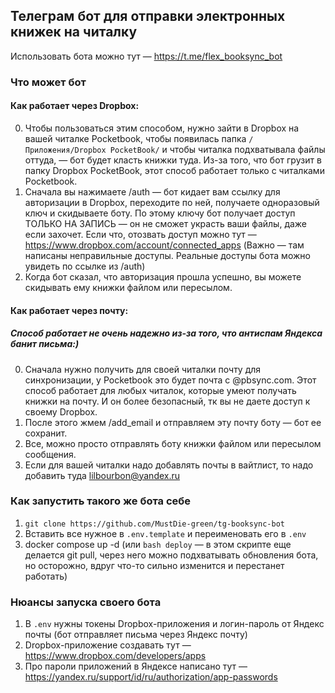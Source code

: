 ## Телеграм бот для отправки электронных книжек на читалку

Использовать бота можно тут — https://t.me/flex_booksync_bot

### Что может бот
#### Как работает через Dropbox:
0. Чтобы пользоваться этим способом, нужно зайти в Dropbox на вашей читалке Pocketbook, чтобы появилась папка `/Приложения/Dropbox PocketBook/` и чтобы читалка подхватывала файлы оттуда, — бот будет класть книжки туда.
Из-за того, что бот грузит в папку Dropbox PocketBook, этот способ работает только с читалками Pocketbook.
1. Сначала вы нажимаете /auth — бот кидает вам ссылку для авторизации в Dropbox, переходите по ней, получаете одноразовый ключ и скидываете боту.
По этому ключу бот получает доступ ТОЛЬКО НА ЗАПИСЬ — он не сможет украсть ваши файлы, даже если захочет.
Если что, отозвать доступ можно тут — https://www.dropbox.com/account/connected_apps 
(Важно — там написаны неправильные доступы. Реальные доступы бота можно увидеть по ссылке из /auth)
2. Когда бот сказал, что авторизация прошла успешно, вы можете скидывать ему книжки файлом или пересылом.

#### Как работает через почту:
##### Способ работает не очень надежно из-за того, что антиспам Яндекса банит письма:)
0. Сначала нужно получить для своей читалки почту для синхронизации, у Pocketbook это будет почта с @pbsync.com.
Этот способ работает для любых читалок, которые умеют получать книжки на почту. И он более безопасный, тк вы не даете доступ к своему Dropbox.
2. После этого жмем /add_email и отправляем эту почту боту — бот ее сохранит.
3. Все, можно просто отправлять боту книжки файлом или пересылом сообщения.
4. Если для вашей читалки надо добавлять почты в вайтлист, то надо добавить туда lilbourbon@yandex.ru

### Как запустить такого же бота себе
1. `git clone https://github.com/MustDie-green/tg-booksync-bot`
2. Вставить все нужное в `.env.template` и переименовать его в `.env`
3. docker compose up -d (или `bash deploy` — в этом скрипте еще делается git pull, через него можно подхватывать обновления бота, но осторожно, вдруг что-то сильно изменится и перестанет работать)

### Нюансы запуска своего бота
1. В `.env` нужны токены Dropbox-приложения и логин-пароль от Яндекс почты (бот отправляет письма через Яндекс почту)
2. Dropbox-приложение создавать тут — https://www.dropbox.com/developers/apps
3. Про пароли приложений в Яндексе написано тут — https://yandex.ru/support/id/ru/authorization/app-passwords
